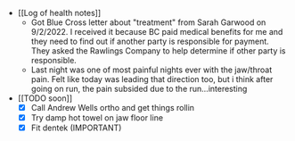   * [[Log of health notes]]
    * Got Blue Cross letter about "treatment" from Sarah Garwood on 9/2/2022. I received it because BC paid medical benefits for me and they need to find out if another party is responsible for payment. They asked the Rawlings Company to help determine if other party is responsible. 
    * Last night was one of most painful nights ever with the jaw/throat pain. Felt like today was leading that direction too, but i think after going on run, the pain subsided due to the run...interesting
  * [[TODO soon]]
    * [x] Call Andrew Wells ortho and get things rollin
    * [x] Try damp hot towel on jaw floor line
    * [x] Fit dentek (IMPORTANT)